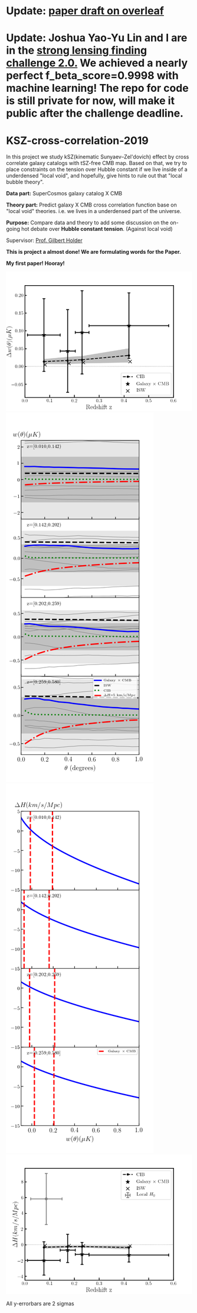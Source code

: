 # Update: [paper draft on overleaf](https://www.overleaf.com/read/szngrhcfnshs)

# Update: Joshua Yao-Yu Lin and I are in the [strong lensing finding challenge 2.0.](http://metcalf1.difa.unibo.it/blf-portal/gg_challenge.html) We achieved a nearly perfect f_beta_score=0.9998 with machine learning! The repo for code is still private for now, will make it public after the challenge deadline.


# KSZ-cross-correlation-2019

In this project we study kSZ(kinematic Sunyaev–Zel'dovich) effect by cross correlate galaxy catalogs with tSZ-free CMB map. Based on that, we try to place constraints on the tension over Hubble constant if we live inside of a underdensed "local void", and hopefully, give hints to rule out that "local bubble theory".

**Data part:** SuperCosmos galaxy catalog X CMB

**Theory part:** Predict galaxy X CMB cross correlation function base on "local void" theories. i.e. we lives in a underdensed part of the universe.

**Purpose:** Compare data and theory to add some discussion on the on-going hot debate over **Hubble constant tension**. (Against local void)

Supervisor: [Prof. Gilbert Holder](https://physics.illinois.edu/people/directory/profile/gholder)

**This is project a almost done! We are formulating words for the Paper.**

**My first paper! Hooray!**


![](plot/Final_plot1.png)
![](plot/Final_plot2.png)
![](plot/Final_plot3.png)
![](plot/Final_plot4.png)

All y-errorbars are 2 sigmas




